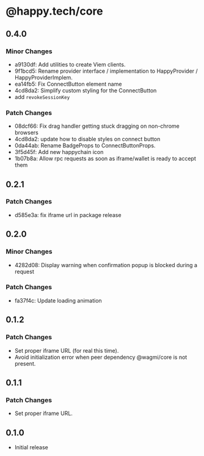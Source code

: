 # @happy.tech/core

## 0.4.0

### Minor Changes

- a9130df: Add utilities to create Viem clients.
- 9f1bcd5: Rename provider interface / implementation to HappyProvider / HappyProviderImplem.
- ea14fb5: Fix ConnectButton element name
- 4cd8da2: Simplify custom styling for the ConnectButton
- add `revokeSessionKey`

### Patch Changes

- 08dcf66: Fix drag handler getting stuck dragging on non-chrome browsers
- 4cd8da2: update how to disable styles on connect button
- 0da44ab: Rename BadgeProps to ConnectButtonProps.
- 3f5d45f: Add new happychain icon
- 1b07b8a: Allow rpc requests as soon as iframe/wallet is ready to accept them

## 0.2.1

### Patch Changes

- d585e3a: fix iframe url in package release

## 0.2.0

### Minor Changes

- 4282d08: Display warning when confirmation popup is blocked during a request

### Patch Changes

- fa37f4c: Update loading animation

## 0.1.2

### Patch Changes

- Set proper iframe URL (for real this time).
- Avoid initialization error when peer dependency @wagmi/core is not present.

## 0.1.1

### Patch Changes

- Set proper iframe URL.

## 0.1.0

- Initial release
